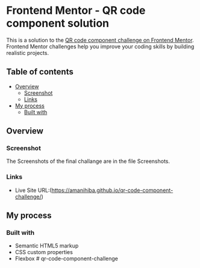 # Frontend Mentor - QR code component solution

This is a solution to the [QR code component challenge on Frontend Mentor](https://www.frontendmentor.io/challenges/qr-code-component-iux_sIO_H). Frontend Mentor challenges help you improve your coding skills by building realistic projects.

## Table of contents

- [Overview](#overview)
  - [Screenshot](#screenshot)
  - [Links](#links)
- [My process](#my-process)
  - [Built with](#built-with)

## Overview

### Screenshot

The Screenshots of the final challange are in the file Screenshots.

### Links

- Live Site URL:(https://amanihiba.github.io/qr-code-component-challenge/)

## My process

### Built with

- Semantic HTML5 markup
- CSS custom properties
- Flexbox
  #   q r - c o d e - c o m p o n e n t - c h a l l e n g e 
   
   
